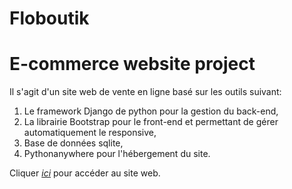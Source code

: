 # Floboutik

# E-commerce website project

Il s'agit d'un site web de vente en ligne basé sur les outils suivant:

1. Le framework Django de python pour la gestion du back-end,
2. La librairie Bootstrap pour le front-end et permettant de gérer automatiquement le responsive,
3. Base de données sqlite,
4. Pythonanywhere pour l'hébergement du site.

Cliquer *[ici](https://nagrom.pythonanywhere.com/)* pour accéder au site web.
